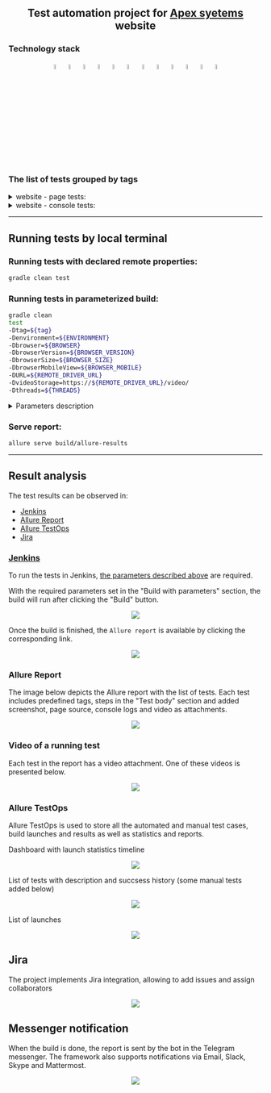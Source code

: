 <h2 align="center">Test automation project for <a href="https://www.apexsystems.com/">Apex syetems</a> website</h1>

### Technology stack
<p  align="center">
<img width="5%" title="IntelliJ IDEA" src="img/logo/IDEA-logo.svg">
<img width="5%" title="Java" src="img/logo/java-logo.svg">
<img width="5%" title="Selenide" src="img/logo/selenide-logo.svg">
<img width="5%" title="Selenoid" src="img/logo/selenoid-logo.svg">
<img width="5%" title="Gradle" src="img/logo/gradle-logo.svg ">
<img width="5%" title="JUnit5" src="img/logo/junit5-logo.svg">
<img width="5%" title="Allure Report" src="img/logo/allure-Report-logo.svg">
<img width="5%" title="Allure TestOps" src="img/logo/allure-ee-logo.svg">
<img width="5%" title="Github" src="img/logo/git-logo.svg">
<img width="5%" title="Jenkins" src="img/logo/jenkins-logo.svg">
<img width="5%" title="Jira" src="img/logo/jira-logo.svg">
<img width="5%" title="Telegram" src="img/logo/Telegram.svg">
</p>

### The list of tests grouped by tags

<details>
<summary>website - page tests:</summary>

+ Menu has at least one toggler element
+ The footer of "What we do" page contains specified text
+ Page title contains specified text
+ Skipped (disabled) test for further development

</details>

<details>
<summary>website - console tests:</summary>

+ Console log contains no errors
+ Console log contains no warnings

</details>

___

## Running tests by local terminal

### Running tests with declared remote properties:

```bash
gradle clean test
```
### Running tests in parameterized build:

```bash
gradle clean
test
-Dtag=${tag}
-Denvironment=${ENVIRONMENT}
-Dbrowser=${BROWSER}
-DbrowserVersion=${BROWSER_VERSION}
-DbrowserSize=${BROWSER_SIZE}
-DbrowserMobileView=${BROWSER_MOBILE}
-DURL=${REMOTE_DRIVER_URL}
-DvideoStorage=https://${REMOTE_DRIVER_URL}/video/
-Dthreads=${THREADS}
```

<details>
<summary>Parameters description</summary>

+ tag — the list of tests, grouped by a tag parameter
+ ENVIRONMENT — environment that runs the build (`prod` — production (defalut value) or `dev` — staging for development)
+ BROWSER — browser to run tests in (`chrome` by default, `opera`, `firefox`, `safari`)
+ BROWSER_VERSION — version off the selected browser (`91.0` by default)
+ BROWSER_SIZE — browser window size (`1920x1080` by default)
+ BROWSER_MOBILE — phone model emulation (`empty` by default, `iPhone X`, `iPad Pro`, `Nexus 7`)
+ REMOTE_DRIVER_URL — address of build running remote browser server (`selenoid.autotests.cloud` by default)
+ videoStorage — address of video storage server (`selenoid.autotests.cloud/video/` by default)
+ threads — number of threads to run the tests (`5` by default)
+ ALLURE_NOTIFICATIONS_VERSION — version of allure notifications software to send the report in external messengers and services (`2.2.3` by default)
</details>


### Serve report:

```bash
allure serve build/allure-results
```

___

## Result analysis

The test results can be observed in:
+ [Jenkins](#jenkins)
+ [Allure Report](#allure-report)
+ [Allure TestOps](#allure-testOps)
+ [Jira](#jira)

### [Jenkins](https://jenkins.autotests.cloud/job/09-roman-che-apexsystems-test)

To run the tests in Jenkins, [the parameters described above](#running-tests-in-parametrized-build) are required.

With the required parameters set in the "Build with parameters" section, the build will run after clicking the "Build" button.

<p align="center">
  <img src="img/screenshots/jenkinsBuildParameters.png">
</p>

Once the build is finished, the `Allure report` is available by clicking the corresponding link.

<p align="center">
  <img src="img/screenshots/jenkinsScreenshot.png">
</p>

### Allure Report

The image below depicts the Allure report with the list of tests. Each test includes predefined tags, steps in the "Test body" section and added screenshot, page source, console logs and video as attachments.

<p align="center">
  <img src="img/screenshots/allureScreenshot.png">
</p>



### Video of a running test
Each test in the report has a video attachment. One of these videos is presented below.
<p align="center">
  <img src="img/gif/videoTest.gif">
</p>



### Allure TestOps

Allure TestOps is used to store all the automated and manual test cases, build launches and results as well as statistics and reports.


Dashboard with launch statistics timeline

<p align="center">
  <img src="img/screenshots/allureTestopsScreenshot.png">
</p>


List of tests with description and succsess history (some manual tests added below)

<p align="center">
  <img src="img/screenshots/allureTestopsScreenshot_suites.png">
</p>


List of launches

<p align="center">
  <img src="img/screenshots/allureTestopsScreenshot_launchesList.png">
</p>

## Jira

The project implements Jira integration, allowing to add issues and assign collaborators

<p align="center">
  <img src="img/screenshots/jiraScreenshot.png">
</p>

## Messenger notification

When the build is done, the report is sent by the bot in the Telegram messenger.
The framework also supports notifications via Email, Slack, Skype and Mattermost.

<p align="center">
  <img src="img/screenshots/telegramScreenshot.png">
</p>
